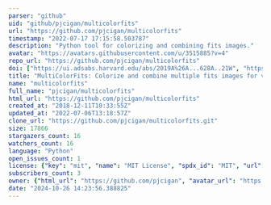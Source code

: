 ```yaml
---
parser: "github"
uid: "github/pjcigan/multicolorfits"
url: "https://github.com/pjcigan/multicolorfits"
timestamp: "2022-07-17 17:15:58.503787"
description: "Python tool for colorizing and combining fits images."
avatar: "https://avatars.githubusercontent.com/u/3515885?v=4"
repo_url: "https://github.com/pjcigan/multicolorfits"
doi: ["https://ui.adsabs.harvard.edu/abs/2019A%26A...628A..21W", "https://ui.adsabs.harvard.edu/abs/2019ascl.soft09002C/abstract"]
title: "MultiColorFits: Colorize and combine multiple fits images for visually aesthetic scientific plots"
name: "multicolorfits"
full_name: "pjcigan/multicolorfits"
html_url: "https://github.com/pjcigan/multicolorfits"
created_at: "2018-12-11T10:33:55Z"
updated_at: "2022-07-06T13:18:57Z"
clone_url: "https://github.com/pjcigan/multicolorfits.git"
size: 17866
stargazers_count: 16
watchers_count: 16
language: "Python"
open_issues_count: 1
license: {"key": "mit", "name": "MIT License", "spdx_id": "MIT", "url": "https://api.github.com/licenses/mit", "node_id": "MDc6TGljZW5zZTEz"}
subscribers_count: 3
owner: {"html_url": "https://github.com/pjcigan", "avatar_url": "https://avatars.githubusercontent.com/u/3515885?v=4", "login": "pjcigan", "type": "User"}
date: "2024-10-26 14:23:56.388825"
---
```

